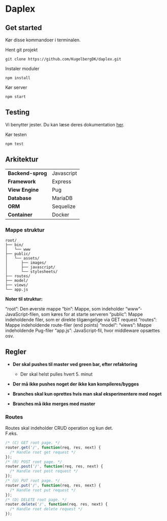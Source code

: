 # Daplex

## Get started
Kør disse kommandoer i terminalen.

Hent git projekt
```
git clone https://github.com/KugelbergDK/daplex.git
```
Instaler moduler
```
npm install
```
Kør server
```
npm start
```

## Testing
Vi benytter jester. Du kan læse deres dokumentation [her](https://jestjs.io/docs/en/getting-started.html).

Kør testen
```
npm test
```

## Arkitektur
|   |   |
|---|---|
|  **Backend-sprog** |  Javascript |
|  **Framework** |  Express |
|  **View Engine** |  Pug |
|  **Database** |  MariaDB |
|  **ORM** |  Sequelize |
|  **Container** |  Docker |

### Mappe struktur
```
root/
├── bin/
│   └── www
├── public/
│   └── assets/
│      ├── images/
│      ├── javascript/
│      └── stylesheets/
├── routes/
├── model/
├── views/
└── app.js
```
**Noter til struktur:**

“root”: Den øverste mappe
“bin”: Mappe, som indeholder “www”-JavaScript-filen, som køres for at starte serveren
“public”: Mappe indeholdende filer, som er direkte tilgængelige via GET request
“routes”: Mappe indeholdende route-filer (end points)
“model”: 
“views”: Mappe indeholdende Pug-filer
“app.js”: JavaScript-fil, hvor middleware opsættes osv.


## Regler

* **Der skal pushes til master ved green bar, efter refaktoring**
    * Der skal helst pulles hvert 5. minut   

* **Der må ikke pushes noget der ikke kan kompileres/bygges**
* **Branches skal kun oprettes hvis man skal eksperimentere med noget**
* **Branches må ikke merges med master**


### Routes
Routes skal indeholder CRUD operation og kun det.
<br>F.eks.
```javascript
/* (C) GET root page. */
router.get('/', function(req, res, next) {
  /* Handle root get request */
});
/* (R) POST root page. */
router.post('/', function(req, res, next) {
  /* Handle root post request */
});
/* (U) PUT root page. */
router.put('/', function(req, res, next) {
  /* Handle root put request */
});
/* (D) DELETE root page. */
router.delete('/', function(req, res, next) {
  /* Handle root delete request */
});
``` 
